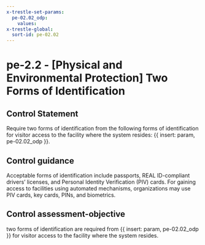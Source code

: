```yaml
---
x-trestle-set-params:
  pe-02.02_odp:
    values:
x-trestle-global:
  sort-id: pe-02.02
---
```


# pe-2.2 - \[Physical and Environmental Protection\] Two Forms of Identification

## Control Statement

Require two forms of identification from the following forms of identification for visitor access to the facility where the system resides: {{ insert: param, pe-02.02_odp }}.

## Control guidance

Acceptable forms of identification include passports, REAL ID-compliant drivers’ licenses, and Personal Identity Verification (PIV) cards. For gaining access to facilities using automated mechanisms, organizations may use PIV cards, key cards, PINs, and biometrics.

## Control assessment-objective

two forms of identification are required from {{ insert: param, pe-02.02_odp }} for visitor access to the facility where the system resides.
